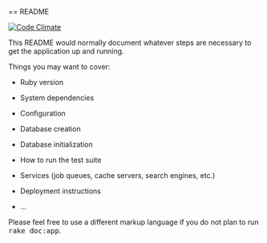 == README

[![Code Climate](https://codeclimate.com/github/andela-oosiname/bonvoyage/badges/gpa.svg)](https://codeclimate.com/github/andela-oosiname/bonvoyage)

This README would normally document whatever steps are necessary to get the
application up and running.

Things you may want to cover:

* Ruby version

* System dependencies

* Configuration

* Database creation

* Database initialization

* How to run the test suite

* Services (job queues, cache servers, search engines, etc.)

* Deployment instructions

* ...


Please feel free to use a different markup language if you do not plan to run
<tt>rake doc:app</tt>.
